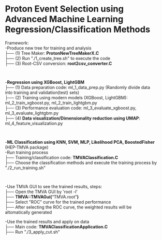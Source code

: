 # Proton Event Selection using Advanced Machine Learning Regression/Classification Methods

Framework:<br/>
-Produce new tree for training and analysis\
├── (1) Tree Maker: **ProtonNewTreeMakerX.C** \
├── (2) Run "./1_create_tree.sh" to execute the code \
├── (3) Root-CSV conversion: **root2csv_converter.C** 

<br/>

-**Regression using XGBoost, LightGBM**\
├── (1) Data preparation code: ml_1_data_prep.py (Randomly divide data into training and validation(test) sets)   
├── (2) Training using modern models (XGBoost, LightGBM): ml_2_train_xgboost.py, ml_2_train_lightgbm.py \
├── (3) Performance evaluation code: ml_3_evaluate_xgboost.py, ml_3_evaluate_lightgbm.py           
├── (4) **Data visualization/Dimensionality reduction using UMAP**: ml_4_feature_visualization.py

<br/>

-**ML Classification using KNN, SVM, MLP, Likelihood PCA, BoostedFisher** (HEP-TMVA package)  
-Run training process \
├── Training/classification code: **TMVAClassification.C** \
├── Choose the classification methods and execute the training process by "./2_run_training.sh" 

<br/>

-Use TMVA GUI to see the trained results, steps:\
├── Open the TMVA GUI by 'root -l'\
├── **TMVA::TMVAGui(**“TMVA.root”**)**\
├── Select "ROC" curve for the trained performance\
├── After selecting the ROC curve, the weighted results will be altomatically generated

-Use the trained results and apply on data\
├── Main code: **TMVAClassificationApplication.C**\
├── Run "./3_apply_cut.sh"
